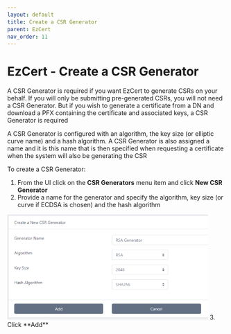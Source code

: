 ```yaml
---
layout: default
title: Create a CSR Generator
parent: EzCert
nav_order: 11
---
```


# EzCert - Create a CSR Generator

A CSR Generator is required if you want EzCert to generate CSRs on your behalf. If you will only be submitting pre-generated CSRs, you will not need a CSR Generator.  But if you wish to generate a certificate from a DN and download a PFX containing the certificate and associated keys, a CSR Generator is required  

A CSR Generator is configured with an algorithm, the key size (or elliptic curve name) and a hash algorithm. A CSR Generator is also assigned a name and it is this name that is then specified when requesting a certificate when the system will also be generating the CSR  

To create a CSR Generator:

1. From the UI click on the **CSR Generators** menu item and click **New CSR Generator**  
2. Provide a name for the generator and specify the algorithm, key size (or curve if ECDSA is chosen) and the hash algorithm
<img src=".\images\csr_generator.png" alt="image-20210116150109796" style="zoom:67%;" /> 
3. Click **Add**





